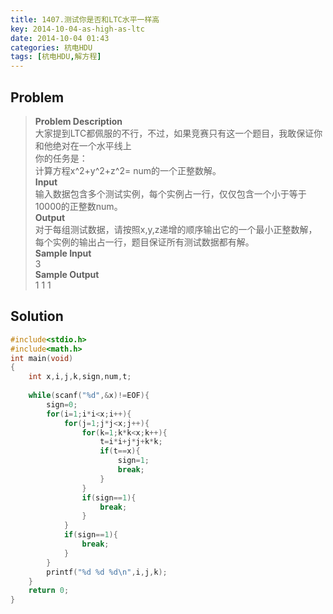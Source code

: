 ```yaml
---
title: 1407.测试你是否和LTC水平一样高
key: 2014-10-04-as-high-as-ltc
date: 2014-10-04 01:43
categories: 杭电HDU
tags: [杭电HDU,解方程]
---
```

## Problem
>**Problem Description**  
大家提到LTC都佩服的不行，不过，如果竞赛只有这一个题目，我敢保证你和他绝对在一个水平线上  
你的任务是：  
计算方程x^2+y^2+z^2= num的一个正整数解。  
**Input**  
输入数据包含多个测试实例，每个实例占一行，仅仅包含一个小于等于10000的正整数num。  
**Output**  
对于每组测试数据，请按照x,y,z递增的顺序输出它的一个最小正整数解，每个实例的输出占一行，题目保证所有测试数据都有解。  
**Sample Input**  
3  
**Sample Output**  
1 1 1  

## Solution
```cpp
#include<stdio.h>
#include<math.h>
int main(void)
{
    int x,i,j,k,sign,num,t;
    
    while(scanf("%d",&x)!=EOF){
        sign=0;
        for(i=1;i*i<x;i++){
            for(j=1;j*j<x;j++){
                for(k=1;k*k<x;k++){
                    t=i*i+j*j+k*k;
                    if(t==x){
                        sign=1;
                        break;
                    }
                }
                if(sign==1){
                    break;
                }
            }
            if(sign==1){
                break;
            }
        }
        printf("%d %d %d\n",i,j,k);
    }
    return 0;
}
```
